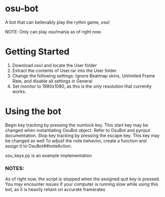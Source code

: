# osu-bot
A bot that can believably play the rythm game, osu!
 
NOTE: Only can play osu!mania as of right now.


# Getting Started
1) Download osu! and locate the User folder
2) Extract the contents of User.rar into the User folder
3) Change the following settings: Ignore Beatmap skins, Unlimited Frame Rate, and disable all settings in General
4) Set monitor to 1980x1080, as this is the only resolution that currently works.


# Using the bot
Begin key tracking by pressing the numlock key. This start key may be changed when instantiating OsuBot object. Refer to OsuBot and pynput documentation.
Stop key tracking by pressing the escape key. This key may be changed as well
To adjust the note behavior, create a function and assign it to OsuBot##noteAction.

osu_keys.py is an example implementation
### NOTES:
As of right now, the script is stopped when the assigned quit key is pressed. You may encounter issues if your computer is running slow while using this bot, as it is heavily reliant on accurate framerates
